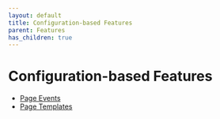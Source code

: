 ```yaml
---
layout: default
title: Configuration-based Features
parent: Features
has_children: true
---
```


# Configuration-based Features

- [Page Events](page_events)
- [Page Templates](page_templates)
